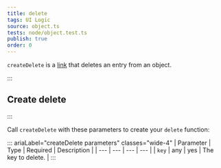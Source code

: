 ```yaml
---
title: delete
tags: UI Logic
source: object.ts
tests: node/object.test.ts
publish: true
order: 0
---
```


`createDelete` is a [link](/docs/logic/links-overview) that deletes an entry from an object.


:::
## Create delete
:::

Call `createDelete` with these parameters to create your `delete` function:

::: ariaLabel="createDelete parameters" classes="wide-4"
| Parameter | Type | Required | Description |
| --- | --- | --- | --- |
| `key` | any | yes | The key to delete. |
:::


